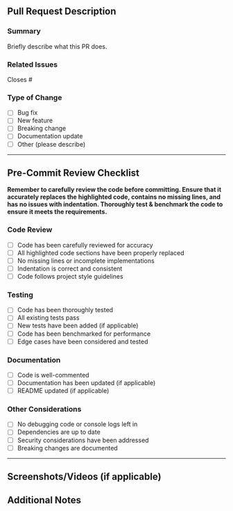 ## Pull Request Description

### Summary
Briefly describe what this PR does.

### Related Issues
Closes #

### Type of Change
- [ ] Bug fix
- [ ] New feature
- [ ] Breaking change
- [ ] Documentation update
- [ ] Other (please describe)

---

## Pre-Commit Review Checklist

**Remember to carefully review the code before committing. Ensure that it accurately replaces the highlighted code, contains no missing lines, and has no issues with indentation. Thoroughly test & benchmark the code to ensure it meets the requirements.**

### Code Review
- [ ] Code has been carefully reviewed for accuracy
- [ ] All highlighted code sections have been properly replaced
- [ ] No missing lines or incomplete implementations
- [ ] Indentation is correct and consistent
- [ ] Code follows project style guidelines

### Testing
- [ ] Code has been thoroughly tested
- [ ] All existing tests pass
- [ ] New tests have been added (if applicable)
- [ ] Code has been benchmarked for performance
- [ ] Edge cases have been considered and tested

### Documentation
- [ ] Code is well-commented
- [ ] Documentation has been updated (if applicable)
- [ ] README updated (if applicable)

### Other Considerations
- [ ] No debugging code or console logs left in
- [ ] Dependencies are up to date
- [ ] Security considerations have been addressed
- [ ] Breaking changes are documented

---

## Screenshots/Videos (if applicable)


## Additional Notes
